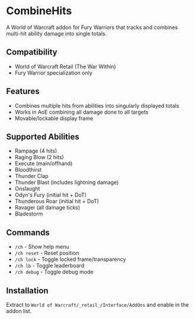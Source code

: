 # CombineHits

A World of Warcraft addon for Fury Warriors that tracks and combines multi-hit ability damage into single totals.

## Compatibility
- World of Warcraft Retail (The War Within)
- Fury Warrior specialization only

## Features
- Combines multiple hits from abilities into singularly displayed totals
- Works in AoE combining all damage done to all targets
- Movable/lockable display frame

## Supported Abilities
- Rampage (4 hits)
- Raging Blow (2 hits)
- Execute (main/offhand)
- Bloodthirst
- Thunder Clap
- Thunder Blast (includes lightning damage)
- Onslaught
- Odyn's Fury (initial hit + DoT)
- Thunderous Roar (initial hit + DoT)
- Ravager (all damage ticks)
- Bladestorm

## Commands
- `/ch` - Show help menu
- `/ch reset` - Reset position
- `/ch lock` - Toggle locked frame/transparency
- `/ch lb` - Toggle leaderboard
- `/ch debug` - Toggle debug mode

## Installation
Extract to `World of Warcraft/_retail_/Interface/AddOns` and enable in the addon list.